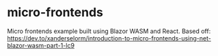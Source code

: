 # micro-frontends

Micro frontends example built using Blazor WASM and React. Based off: https://dev.to/xanderselorm/introduction-to-micro-frontends-using-net-blazor-wasm-part-1-lc9
